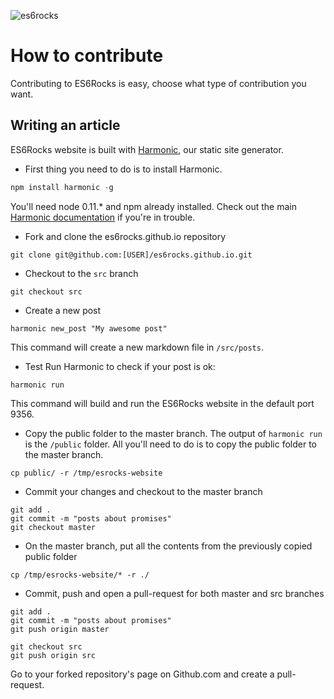 ![es6rocks](https://raw.githubusercontent.com/es6rocks/es6rocks.github.io/master/images/es6rocks.png)

# How to contribute
Contributing to ES6Rocks is easy, choose what type of contribution you want.

## Writing an article
ES6Rocks website is built with [Harmonic](https://github.com/es6rocks/harmonic/), our static site generator.
- First thing you need to do is to install Harmonic.
```javascript
npm install harmonic -g
```
You'll need node 0.11.* and npm already installed.
Check out the main [Harmonic documentation](https://github.com/es6rocks/harmonic/) if you're in trouble.

- Fork and clone the es6rocks.github.io repository
```shell
git clone git@github.com:[USER]/es6rocks.github.io.git
```

- Checkout to the `src` branch
```shell
git checkout src
```

- Create a new post
```shell
harmonic new_post "My awesome post"
```
This command will create a new markdown file in `/src/posts`.

- Test
Run Harmonic to check if your post is ok:
```shell
harmonic run
```
This command will build and run the ES6Rocks website in the default port 9356.

- Copy the public folder to the master branch.
The output of `harmonic run` is the `/public` folder.
All you'll need to do is to copy the public folder to the master branch.
```shell
cp public/ -r /tmp/esrocks-website
```
- Commit your changes and checkout to the master branch
```shell
git add .
git commit -m "posts about promises"
git checkout master
```
- On the master branch, put all the contents from the previously copied public folder
```shell
cp /tmp/esrocks-website/* -r ./
```
- Commit, push and open a pull-request for both master and src branches
```shell
git add .
git commit -m "posts about promises"
git push origin master

git checkout src
git push origin src
```
Go to your forked repository's page on Github.com and create a pull-request.
